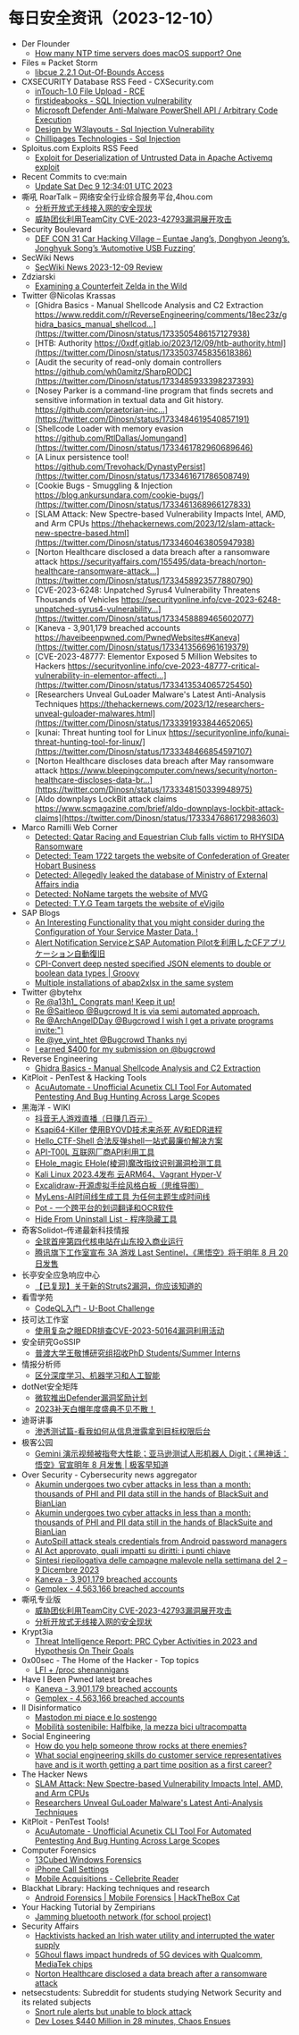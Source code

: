 # 每日安全资讯（2023-12-10）

- Der Flounder
  - [How many NTP time servers does macOS support? One](https://derflounder.wordpress.com/2023/12/09/how-many-ntp-time-servers-does-macos-support-one/)
- Files ≈ Packet Storm
  - [libcue 2.2.1 Out-Of-Bounds Access](https://packetstormsecurity.com/files/176128/CVE-2023-43641.tgz)
- CXSECURITY Database RSS Feed - CXSecurity.com
  - [inTouch-1.0 File Upload - RCE](https://cxsecurity.com/issue/WLB-2023120021)
  - [firstideabooks - SQL Injection vulnerability](https://cxsecurity.com/issue/WLB-2023120020)
  - [Microsoft Defender Anti-Malware PowerShell API  / Arbitrary Code Execution](https://cxsecurity.com/issue/WLB-2023120019)
  - [Design by W3layouts - Sql Injection Vulnerability](https://cxsecurity.com/issue/WLB-2023120018)
  - [Chillipages Technologies - Sql Injection](https://cxsecurity.com/issue/WLB-2023120017)
- Sploitus.com Exploits RSS Feed
  - [Exploit for Deserialization of Untrusted Data in Apache Activemq exploit](https://sploitus.com/exploit?id=73A7F774-F367-5C10-B447-35B16ED329AA&utm_source=rss&utm_medium=rss)
- Recent Commits to cve:main
  - [Update Sat Dec  9 12:34:01 UTC 2023](https://github.com/trickest/cve/commit/9a2839902079e424b7223e9ab594520b173fdee0)
- 嘶吼 RoarTalk – 网络安全行业综合服务平台,4hou.com
  - [分析开放式无线接入网的安全现状](https://www.4hou.com/posts/vx0g)
  - [威胁团伙利用TeamCity CVE-2023-42793漏洞展开攻击](https://www.4hou.com/posts/3rmQ)
- Security Boulevard
  - [DEF CON 31 Car Hacking Village – Euntae Jang’s, Donghyon Jeong’s, Jonghyuk Song’s ‘Automotive USB Fuzzing’](https://securityboulevard.com/2023/12/def-con-31-car-hacking-village-euntae-jangs-donghyon-jeongs-jonghyuk-songs-automotive-usb-fuzzing/)
- SecWiki News
  - [SecWiki News 2023-12-09 Review](http://www.sec-wiki.com/?2023-12-09)
- Zdziarski
  - [Examining a Counterfeit Zelda in the Wild](https://www.zdziarski.com/blog/?p=12539)
- Twitter @Nicolas Krassas
  - [Ghidra Basics - Manual Shellcode Analysis and C2 Extraction https://www.reddit.com/r/ReverseEngineering/comments/18ec23z/ghidra_basics_manual_shellcod...](https://twitter.com/Dinosn/status/1733505486157127938)
  - [HTB: Authority https://0xdf.gitlab.io/2023/12/09/htb-authority.html](https://twitter.com/Dinosn/status/1733503745835618386)
  - [Audit the security of read-only domain controllers https://github.com/wh0amitz/SharpRODC](https://twitter.com/Dinosn/status/1733485933398237393)
  - [Nosey Parker is a command-line program that finds secrets and sensitive information in textual data and Git history. https://github.com/praetorian-inc...](https://twitter.com/Dinosn/status/1733484619540857191)
  - [Shellcode Loader with memory evasion https://github.com/RtlDallas/Jomungand](https://twitter.com/Dinosn/status/1733461782960689646)
  - [A Linux persistence tool! https://github.com/Trevohack/DynastyPersist](https://twitter.com/Dinosn/status/1733461671786508749)
  - [Cookie Bugs - Smuggling & Injection https://blog.ankursundara.com/cookie-bugs/](https://twitter.com/Dinosn/status/1733461368966127833)
  - [SLAM Attack: New Spectre-based Vulnerability Impacts Intel, AMD, and Arm CPUs https://thehackernews.com/2023/12/slam-attack-new-spectre-based.html](https://twitter.com/Dinosn/status/1733460463805947938)
  - [Norton Healthcare disclosed a data breach after a ransomware attack https://securityaffairs.com/155495/data-breach/norton-healthcare-ransomware-attack...](https://twitter.com/Dinosn/status/1733458923577880790)
  - [CVE-2023-6248: Unpatched Syrus4 Vulnerability Threatens Thousands of Vehicles https://securityonline.info/cve-2023-6248-unpatched-syrus4-vulnerability...](https://twitter.com/Dinosn/status/1733458889465602077)
  - [Kaneva - 3,901,179 breached accounts https://haveibeenpwned.com/PwnedWebsites#Kaneva](https://twitter.com/Dinosn/status/1733413566961619379)
  - [CVE-2023-48777: Elementor Exposed 5 Million Websites to Hackers https://securityonline.info/cve-2023-48777-critical-vulnerability-in-elementor-affecti...](https://twitter.com/Dinosn/status/1733413534065725450)
  - [Researchers Unveal GuLoader Malware's Latest Anti-Analysis Techniques https://thehackernews.com/2023/12/researchers-unveal-guloader-malwares.html](https://twitter.com/Dinosn/status/1733391933844652065)
  - [kunai: Threat hunting tool for Linux https://securityonline.info/kunai-threat-hunting-tool-for-linux/](https://twitter.com/Dinosn/status/1733348466854597107)
  - [Norton Healthcare discloses data breach after May ransomware attack https://www.bleepingcomputer.com/news/security/norton-healthcare-discloses-data-br...](https://twitter.com/Dinosn/status/1733348150339948975)
  - [Aldo downplays LockBit attack claims https://www.scmagazine.com/brief/aldo-downplays-lockbit-attack-claims](https://twitter.com/Dinosn/status/1733347686172983603)
- Marco Ramilli Web Corner
  - [Detected: Qatar Racing and Equestrian Club falls victim to RHYSIDA Ransomware](https://marcoramilli.com/2023/12/09/detected-qatar-racing-and-equestrian-club-falls-victim-to-rhysida-ransomware/)
  - [Detected: Team 1722 targets the website of Confederation of Greater Hobart Business](https://marcoramilli.com/2023/12/09/detected-team-1722-targets-the-website-of-confederation-of-greater-hobart-business/)
  - [Detected: Allegedly leaked the database of Ministry of External Affairs india](https://marcoramilli.com/2023/12/09/detected-allegedly-leaked-the-database-of-ministry-of-external-affairs-india/)
  - [Detected: NoName targets the website of MVG](https://marcoramilli.com/2023/12/09/detected-noname-targets-the-website-of-mvg-3/)
  - [Detected: T.Y.G Team targets the website of eVigilo](https://marcoramilli.com/2023/12/09/detected-t-y-g-team-targets-the-website-of-evigilo/)
- SAP Blogs
  - [An Interesting Functionality that you might consider during the Configuration of Your Service Master Data. !](https://blogs.sap.com/2023/12/09/an-interesting-feature-of-the-service-master-sap-s-4-hana./)
  - [Alert Notification ServiceとSAP Automation Pilotを利用したCFアプリケーション自動復旧](https://blogs.sap.com/2023/12/09/alert-notification-service%e3%81%a8sap-automation-pilot%e3%82%92%e5%88%a9%e7%94%a8%e3%81%97%e3%81%9fcf%e3%82%a2%e3%83%97%e3%83%aa%e3%82%b1%e3%83%bc%e3%82%b7%e3%83%a7%e3%83%b3%e8%87%aa%e5%8b%95/)
  - [CPI-Convert deep nested specified JSON elements to double or boolean data types | Groovy](https://blogs.sap.com/2023/12/09/cpi-convert-deep-nested-specified-json-elements-to-double-or-boolean-data-types-groovy/)
  - [Multiple installations of abap2xlsx in the same system](https://blogs.sap.com/2023/12/09/multiple-installations-of-abap2xlsx-in-the-same-system/)
- Twitter @bytehx
  - [Re @a13h1_ Congrats man! Keep it up!](https://twitter.com/bytehx343/status/1733472398417281073)
  - [Re @Saitleop @Bugcrowd It is via semi automated approach.](https://twitter.com/bytehx343/status/1733311503263220178)
  - [Re @ArchAngelDDay @Bugcrowd I wish I get a private programs invite:")](https://twitter.com/bytehx343/status/1733234411011977340)
  - [Re @ye_yint_htet @Bugcrowd Thanks nyi](https://twitter.com/bytehx343/status/1733311503263220178)
  - [I earned $400 for my submission on @bugcrowd](https://twitter.com/bytehx343/status/1733311503263220178)
- Reverse Engineering
  - [Ghidra Basics - Manual Shellcode Analysis and C2 Extraction](https://www.reddit.com/r/ReverseEngineering/comments/18ec23z/ghidra_basics_manual_shellcode_analysis_and_c2/)
- KitPloit - PenTest &amp; Hacking Tools
  - [AcuAutomate - Unofficial Acunetix CLI Tool For Automated Pentesting And Bug Hunting Across Large Scopes](http://www.kitploit.com/2023/12/acuautomate-unofficial-acunetix-cli.html)
- 黑海洋 - WIKI
  - [抖音无人游戏直播（日赚几百元）](https://blog.upx8.com/3949)
  - [Ksapi64-Killer 使用BYOVD技术来杀死 AV和EDR进程](https://blog.upx8.com/3947)
  - [Hello_CTF-Shell 合法反弹shell一站式最廉价解决方案](https://blog.upx8.com/3946)
  - [API-T00L 互联网厂商API利用工具](https://blog.upx8.com/3945)
  - [EHole_magic EHole(棱洞)魔改指纹识别漏洞检测工具](https://blog.upx8.com/3944)
  - [Kali Linux 2023.4发布 云ARM64、Vagrant Hyper-V](https://blog.upx8.com/3943)
  - [Excalidraw-开源虚拟手绘风格白板（思维导图）](https://blog.upx8.com/3942)
  - [MyLens-AI时间线生成工具 为任何主题生成时间线](https://blog.upx8.com/3941)
  - [Pot - 一个跨平台的划词翻译和OCR软件](https://blog.upx8.com/3940)
  - [Hide From Uninstall List - 程序隐藏工具](https://blog.upx8.com/3939)
- 奇客Solidot–传递最新科技情报
  - [全球首座第四代核电站在山东投入商业运行](https://www.solidot.org/story?sid=76844)
  - [腾讯旗下工作室宣布 3A 游戏 Last Sentinel，《黑悟空》将于明年 8 月 20 日发售](https://www.solidot.org/story?sid=76843)
- 长亭安全应急响应中心
  - [【已复现】关于新的Struts2漏洞，你应该知道的](https://mp.weixin.qq.com/s?__biz=MzIwMDk1MjMyMg==&mid=2247492021&idx=1&sn=2a2b18a0eb673d32ed54d8fa472871eb&chksm=96f7fed8a18077ce4eb8833d5632275f8736d7cb6462bb3952afae761b973f22b2e81fc1a405&scene=58&subscene=0#rd)
- 看雪学苑
  - [CodeQL入门 - U-Boot Challenge](https://mp.weixin.qq.com/s?__biz=MjM5NTc2MDYxMw==&mid=2458531260&idx=1&sn=de74324f3ff777d8d901049943199f85&chksm=b18d053686fa8c204fe4d2f7abb67f709bbeeabf3a9fbc57e12d2fdff533392e0906bb13ac10&scene=58&subscene=0#rd)
- 技可达工作室
  - [使用复杂之眼EDR排查CVE-2023-50164漏洞利用活动](https://mp.weixin.qq.com/s?__biz=MzU3NDY1NTYyOQ==&mid=2247485837&idx=1&sn=18cb302585e18cbd12572e9946555d0b&chksm=fd2e546fca59dd79f9b874c7afcd5481edef02705c05a102ead5ae35ee1c4e1d1e2d1c491662&scene=58&subscene=0#rd)
- 安全研究GoSSIP
  - [普渡大学王敬博研究组招收PhD Students/Summer Interns](https://mp.weixin.qq.com/s?__biz=Mzg5ODUxMzg0Ng==&mid=2247496897&idx=1&sn=f5f09ef673cf52daf3aea08afd5f27a8&chksm=c063da18f714530e1f96ebd0322db71004791678dec7984643f946d42c2450da8842e0d98e29&scene=58&subscene=0#rd)
- 情报分析师
  - [区分深度学习、机器学习和人工智能](https://mp.weixin.qq.com/s?__biz=MzA3Mjc1MTkwOA==&mid=2650542447&idx=1&sn=7ffcee6cf015c4430c3afd66b5bab2c8&chksm=87113f24b066b632a1aee1510fdcb56db7d8dcf7ab506c040786622c12e3c94cfff3833ce7b2&scene=58&subscene=0#rd)
- dotNet安全矩阵
  - [微软推出Defender漏洞奖励计划](https://mp.weixin.qq.com/s?__biz=MzUyOTc3NTQ5MA==&mid=2247489706&idx=1&sn=9a56169023c8a62a73aa193b772e0e09&chksm=fa5ab647cd2d3f5188a4e76e38649d31a553ed54231dc180edfbcb6803f8c4b4b4090de8d5d9&scene=58&subscene=0#rd)
  - [2023补天白帽年度盛典不见不散！](https://mp.weixin.qq.com/s?__biz=MzUyOTc3NTQ5MA==&mid=2247489706&idx=2&sn=c81e1b8b59a0319bc658efa7988fa6c0&chksm=fa5ab647cd2d3f5125c3255ab622277452937502ba22e5818ad85bd7895efde34a4a139ad41f&scene=58&subscene=0#rd)
- 迪哥讲事
  - [渗透测试篇-看我如何从信息泄露拿到目标权限后台](https://mp.weixin.qq.com/s?__biz=MzIzMTIzNTM0MA==&mid=2247492954&idx=1&sn=2c8f914ca1cd659279540b3601c01f2b&chksm=e8a5ef39dfd2662fd250f1f26d0b4233872c919b1df87715dd4be0ae9ae3da5f9d0b0bdce87d&scene=58&subscene=0#rd)
- 极客公园
  - [Gemini 演示视频被指夸大性能；亚马逊测试人形机器人 Digit；《黑神话：悟空》官宣明年 8 月发售 | 极客早知道](https://mp.weixin.qq.com/s?__biz=MTMwNDMwODQ0MQ==&mid=2653024835&idx=1&sn=09e4cb7a231028ff175207e83e5c4c64&chksm=7e548ff5492306e385e10ca59a83e70375e0073d4042bec1f0e7cc579bbaae40fb6a74fa7e08&scene=58&subscene=0#rd)
- Over Security - Cybersecurity news aggregator
  - [Akumin undergoes two cyber attacks in less than a month: thousands of PHI and PII data still in the hands of BlackSuit and BianLian](https://www.suspectfile.com/akumin-undergoes-two-cyber-attacks-in-less-than-a-month-thousands-of-phi-and-pii-data-still-in-the-hands-of-blacksuit-and-bianlian/)
  - [Akumin undergoes two cyber attacks in less than a month: thousands of PHI and PII data still in the hands of BlackSuite and BianLian](https://www.suspectfile.com/akumin-undergoes-two-cyber-attacks-in-less-than-a-month-thousands-of-phi-and-pii-data-still-in-the-hands-of-blacksuite-and-bianlian/)
  - [AutoSpill attack steals credentials from Android password managers](https://www.bleepingcomputer.com/news/security/autospill-attack-steals-credentials-from-android-password-managers/)
  - [AI Act approvato, quali impatti su diritti: i punti chiave](https://www.cybersecurity360.it/legal/privacy-dati-personali/ai-act-approvato-quali-impatti-su-diritti-i-punti-chiave/)
  - [Sintesi riepilogativa delle campagne malevole nella settimana del 2 – 9 Dicembre 2023](https://cert-agid.gov.it/news/sintesi-riepilogativa-delle-campagne-malevole-nella-settimana-del-2-9-dicembre-2023/)
  - [Kaneva - 3,901,179 breached accounts](https://haveibeenpwned.com/PwnedWebsites#Kaneva)
  - [Gemplex - 4,563,166 breached accounts](https://haveibeenpwned.com/PwnedWebsites#Gemplex)
- 嘶吼专业版
  - [威胁团伙利用TeamCity CVE-2023-42793漏洞展开攻击](https://mp.weixin.qq.com/s?__biz=MzI0MDY1MDU4MQ==&mid=2247572013&idx=1&sn=0840617dc38310d2609ce85138ae3877&chksm=e9140a17de63830102cd0944e0754a6e5fadc4557acc44df60ae47cf6542bd2bc0930f24d941&scene=58&subscene=0#rd)
  - [分析开放式无线接入网的安全现状](https://mp.weixin.qq.com/s?__biz=MzI0MDY1MDU4MQ==&mid=2247572013&idx=2&sn=50a14eee7b3b87812b01f8da3044a0d6&chksm=e9140a17de6383019463616a4ba3df772fbe74b4c292a1fd1729f0b92ba1241c67802e4649bc&scene=58&subscene=0#rd)
- Krypt3ia
  - [Threat Intelligence Report: PRC Cyber Activities in 2023 and Hypothesis On Their Goals](https://krypt3ia.wordpress.com/2023/12/09/threat-intelligence-report-prc-cyber-activities-in-2023-and-hypothesis-on-their-goals/)
- 0x00sec - The Home of the Hacker - Top topics
  - [LFI + /proc shenannigans](https://0x00sec.org/t/lfi-proc-shenannigans/38264)
- Have I Been Pwned latest breaches
  - [Kaneva - 3,901,179 breached accounts](https://haveibeenpwned.com/PwnedWebsites#Kaneva)
  - [Gemplex - 4,563,166 breached accounts](https://haveibeenpwned.com/PwnedWebsites#Gemplex)
- Il Disinformatico
  - [Mastodon mi piace e lo sostengo](http://attivissimo.blogspot.com/2023/12/mastodon-mi-piace-lo-sosten.html)
  - [Mobilità sostenibile: Halfbike, la mezza bici ultracompatta](http://attivissimo.blogspot.com/2023/12/mobilita-sostenibile-halfbike-la-mezza.html)
- Social Engineering
  - [How do you help someone throw rocks at there enemies?](https://www.reddit.com/r/SocialEngineering/comments/18eq4vx/how_do_you_help_someone_throw_rocks_at_there/)
  - [What social engineering skills do customer service representatives have and is it worth getting a part time position as a first career?](https://www.reddit.com/r/SocialEngineering/comments/18e7b65/what_social_engineering_skills_do_customer/)
- The Hacker News
  - [SLAM Attack: New Spectre-based Vulnerability Impacts Intel, AMD, and Arm CPUs](https://thehackernews.com/2023/12/slam-attack-new-spectre-based.html)
  - [Researchers Unveal GuLoader Malware's Latest Anti-Analysis Techniques](https://thehackernews.com/2023/12/researchers-unveal-guloader-malwares.html)
- KitPloit - PenTest Tools!
  - [AcuAutomate - Unofficial Acunetix CLI Tool For Automated Pentesting And Bug Hunting Across Large Scopes](http://www.kitploit.com/2023/12/acuautomate-unofficial-acunetix-cli.html)
- Computer Forensics
  - [13Cubed Windows Forensics](https://www.reddit.com/r/computerforensics/comments/18emiex/13cubed_windows_forensics/)
  - [iPhone Call Settings](https://www.reddit.com/r/computerforensics/comments/18eqn26/iphone_call_settings/)
  - [Mobile Acquisitions - Cellebrite Reader](https://www.reddit.com/r/computerforensics/comments/18e3vym/mobile_acquisitions_cellebrite_reader/)
- Blackhat Library: Hacking techniques and research
  - [Android Forensics | Mobile Forensics | HackTheBox Cat](https://www.reddit.com/r/blackhat/comments/18e8ih2/android_forensics_mobile_forensics_hackthebox_cat/)
- Your Hacking Tutorial by Zempirians
  - [Jamming bluetooth network (for school project)](https://www.reddit.com/r/HowToHack/comments/18einp3/jamming_bluetooth_network_for_school_project/)
- Security Affairs
  - [Hacktivists hacked an Irish water utility and interrupted the water supply](https://securityaffairs.com/155552/hacktivism/hacktivist-hacked-irish-water-utility.html)
  - [5Ghoul flaws impact hundreds of 5G devices with Qualcomm, MediaTek chips](https://securityaffairs.com/155523/hacking/5ghoul-flaws-5g-devices.html)
  - [Norton Healthcare disclosed a data breach after a ransomware attack](https://securityaffairs.com/155495/data-breach/norton-healthcare-ransomware-attack.html)
- netsecstudents: Subreddit for students studying Network Security and its related subjects
  - [Snort rule alerts but unable to block attack](https://www.reddit.com/r/netsecstudents/comments/18ef2gg/snort_rule_alerts_but_unable_to_block_attack/)
  - [Dev Loses $440 Million in 28 minutes, Chaos Ensues](https://www.reddit.com/r/netsecstudents/comments/18elgg4/dev_loses_440_million_in_28_minutes_chaos_ensues/)
